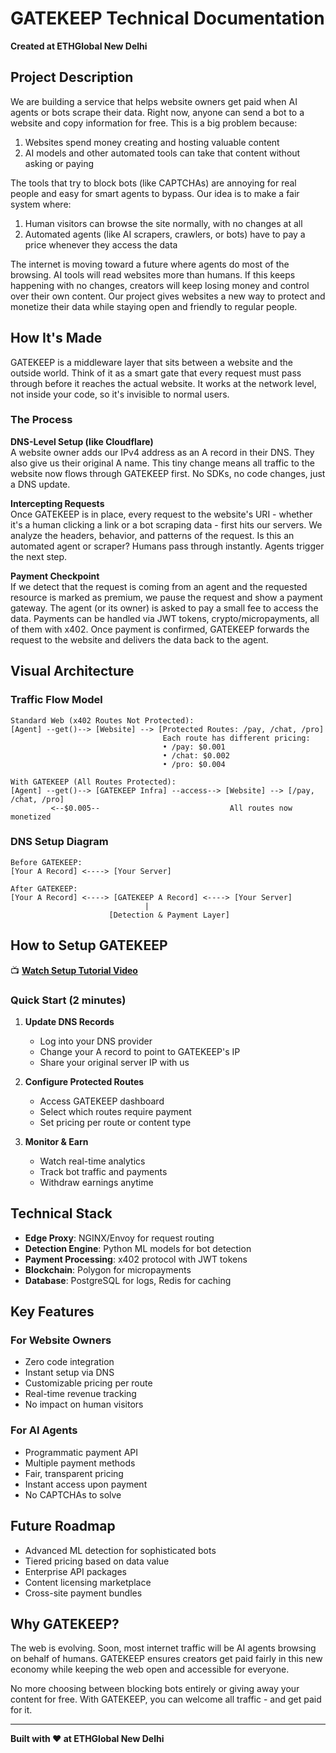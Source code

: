 # GATEKEEP Technical Documentation

**Created at ETHGlobal New Delhi**

## Project Description

We are building a service that helps website owners get paid when AI agents or bots scrape their data. Right now, anyone can send a bot to a website and copy information for free. This is a big problem because:

1. Websites spend money creating and hosting valuable content
2. AI models and other automated tools can take that content without asking or paying

The tools that try to block bots (like CAPTCHAs) are annoying for real people and easy for smart agents to bypass. Our idea is to make a fair system where:

1. Human visitors can browse the site normally, with no changes at all
2. Automated agents (like AI scrapers, crawlers, or bots) have to pay a price whenever they access the data

The internet is moving toward a future where agents do most of the browsing. AI tools will read websites more than humans. If this keeps happening with no changes, creators will keep losing money and control over their own content. Our project gives websites a new way to protect and monetize their data while staying open and friendly to regular people.

## How It's Made

GATEKEEP is a middleware layer that sits between a website and the outside world. Think of it as a smart gate that every request must pass through before it reaches the actual website. It works at the network level, not inside your code, so it's invisible to normal users.

### The Process

**DNS-Level Setup (like Cloudflare)**  
A website owner adds our IPv4 address as an A record in their DNS. They also give us their original A name. This tiny change means all traffic to the website now flows through GATEKEEP first. No SDKs, no code changes, just a DNS update.

**Intercepting Requests**  
Once GATEKEEP is in place, every request to the website's URI - whether it's a human clicking a link or a bot scraping data - first hits our servers. We analyze the headers, behavior, and patterns of the request. Is this an automated agent or scraper? Humans pass through instantly. Agents trigger the next step.

**Payment Checkpoint**  
If we detect that the request is coming from an agent and the requested resource is marked as premium, we pause the request and show a payment gateway. The agent (or its owner) is asked to pay a small fee to access the data. Payments can be handled via JWT tokens, crypto/micropayments, all of them with x402. Once payment is confirmed, GATEKEEP forwards the request to the website and delivers the data back to the agent.

## Visual Architecture

### Traffic Flow Model

```
Standard Web (x402 Routes Not Protected):
[Agent] --get()--> [Website] --> [Protected Routes: /pay, /chat, /pro]
                                  Each route has different pricing:
                                  • /pay: $0.001
                                  • /chat: $0.002  
                                  • /pro: $0.004

With GATEKEEP (All Routes Protected):
[Agent] --get()--> [GATEKEEP Infra] --access--> [Website] --> [/pay, /chat, /pro]
         <--$0.005--                             All routes now monetized
```

### DNS Setup Diagram

```
Before GATEKEEP:
[Your A Record] <----> [Your Server]

After GATEKEEP:
[Your A Record] <----> [GATEKEEP A Record] <----> [Your Server]
                              |
                      [Detection & Payment Layer]
```

## How to Setup GATEKEEP

📺 **[Watch Setup Tutorial Video](https://youtube.com/gatekeep-setup)**

### Quick Start (2 minutes)

1. **Update DNS Records**
   - Log into your DNS provider
   - Change your A record to point to GATEKEEP's IP
   - Share your original server IP with us

2. **Configure Protected Routes**
   - Access GATEKEEP dashboard
   - Select which routes require payment
   - Set pricing per route or content type

3. **Monitor & Earn**
   - Watch real-time analytics
   - Track bot traffic and payments
   - Withdraw earnings anytime

## Technical Stack

- **Edge Proxy**: NGINX/Envoy for request routing
- **Detection Engine**: Python ML models for bot detection  
- **Payment Processing**: x402 protocol with JWT tokens
- **Blockchain**: Polygon for micropayments
- **Database**: PostgreSQL for logs, Redis for caching

## Key Features

### For Website Owners
- Zero code integration
- Instant setup via DNS
- Customizable pricing per route
- Real-time revenue tracking
- No impact on human visitors

### For AI Agents
- Programmatic payment API
- Multiple payment methods
- Fair, transparent pricing
- Instant access upon payment
- No CAPTCHAs to solve

## Future Roadmap

- Advanced ML detection for sophisticated bots
- Tiered pricing based on data value
- Enterprise API packages
- Content licensing marketplace
- Cross-site payment bundles

## Why GATEKEEP?

The web is evolving. Soon, most internet traffic will be AI agents browsing on behalf of humans. GATEKEEP ensures creators get paid fairly in this new economy while keeping the web open and accessible for everyone.

No more choosing between blocking bots entirely or giving away your content for free. With GATEKEEP, you can welcome all traffic - and get paid for it.

---

**Built with ❤️ at ETHGlobal New Delhi**